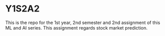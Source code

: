# Y1S2A2
This is the repo for the 1st year, 2nd semester and 2nd assignment of this ML and AI series. This assignment regards stock market prediction.
